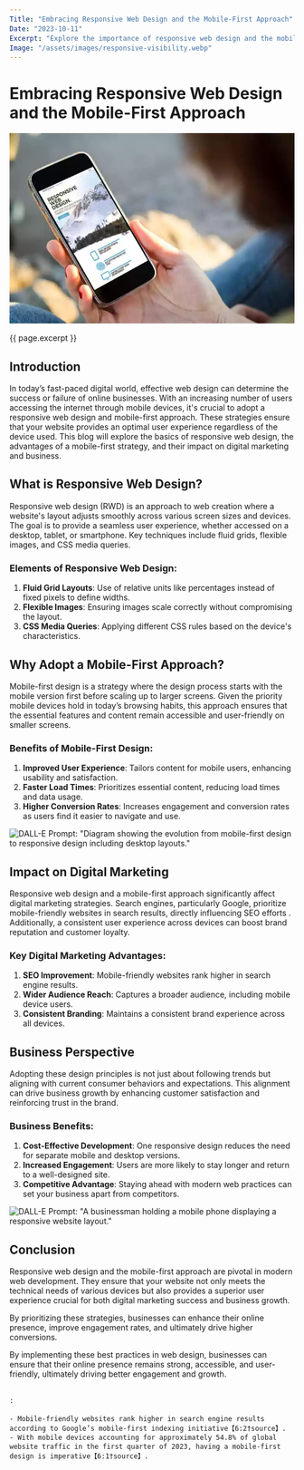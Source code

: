 ```yaml
---
Title: "Embracing Responsive Web Design and the Mobile-First Approach"
Date: "2023-10-11"
Excerpt: "Explore the importance of responsive web design and the mobile-first approach in today's digital landscape, highlighting their benefits for user experience and business growth."
Image: "/assets/images/responsive-visibility.webp"
---
```


# Embracing Responsive Web Design and the Mobile-First Approach

!["A mobile phone showing responsive design."](/assets/images/responsive-visibility.webp)

{{ page.excerpt }}


## Introduction
In today’s fast-paced digital world, effective web design can determine the success or failure of online businesses. With an increasing number of users accessing the internet through mobile devices, it's crucial to adopt a responsive web design and mobile-first approach. These strategies ensure that your website provides an optimal user experience regardless of the device used. This blog will explore the basics of responsive web design, the advantages of a mobile-first strategy, and their impact on digital marketing and business.


## What is Responsive Web Design?
Responsive web design (RWD) is an approach to web creation where a website's layout adjusts smoothly across various screen sizes and devices. The goal is to provide a seamless user experience, whether accessed on a desktop, tablet, or smartphone. Key techniques include fluid grids, flexible images, and CSS media queries.

### Elements of Responsive Web Design:
1. **Fluid Grid Layouts**: Use of relative units like percentages instead of fixed pixels to define widths.
2. **Flexible Images**: Ensuring images scale correctly without compromising the layout.
3. **CSS Media Queries**: Applying different CSS rules based on the device's characteristics.

## Why Adopt a Mobile-First Approach?
Mobile-first design is a strategy where the design process starts with the mobile version first before scaling up to larger screens. Given the priority mobile devices hold in today’s browsing habits, this approach ensures that the essential features and content remain accessible and user-friendly on smaller screens.

### Benefits of Mobile-First Design:
1. **Improved User Experience**: Tailors content for mobile users, enhancing usability and satisfaction.
2. **Faster Load Times**: Prioritizes essential content, reducing load times and data usage.
3. **Higher Conversion Rates**: Increases engagement and conversion rates as users find it easier to navigate and use.

![DALL-E Prompt: "Diagram showing the evolution from mobile-first design to responsive design including desktop layouts."](#)

## Impact on Digital Marketing
Responsive web design and a mobile-first approach significantly affect digital marketing strategies. Search engines, particularly Google, prioritize mobile-friendly websites in search results, directly influencing SEO efforts . Additionally, a consistent user experience across devices can boost brand reputation and customer loyalty.

### Key Digital Marketing Advantages:
1. **SEO Improvement**: Mobile-friendly websites rank higher in search engine results.
2. **Wider Audience Reach**: Captures a broader audience, including mobile device users.
3. **Consistent Branding**: Maintains a consistent brand experience across all devices.

## Business Perspective
Adopting these design principles is not just about following trends but aligning with current consumer behaviors and expectations. This alignment can drive business growth by enhancing customer satisfaction and reinforcing trust in the brand.

### Business Benefits:
1. **Cost-Effective Development**: One responsive design reduces the need for separate mobile and desktop versions.
2. **Increased Engagement**: Users are more likely to stay longer and return to a well-designed site.
3. **Competitive Advantage**: Staying ahead with modern web practices can set your business apart from competitors.

![DALL-E Prompt: "A businessman holding a mobile phone displaying a responsive website layout."](#)

## Conclusion
Responsive web design and the mobile-first approach are pivotal in modern web development. They ensure that your website not only meets the technical needs of various devices but also provides a superior user experience crucial for both digital marketing success and business growth.

By prioritizing these strategies, businesses can enhance their online presence, improve engagement rates, and ultimately drive higher conversions.

By implementing these best practices in web design, businesses can ensure that their online presence remains strong, accessible, and user-friendly, ultimately driving better engagement and growth.
```

:

- Mobile-friendly websites rank higher in search engine results according to Google’s mobile-first indexing initiative【6:2†source】.
- With mobile devices accounting for approximately 54.8% of global website traffic in the first quarter of 2023, having a mobile-first design is imperative【6:1†source】.
